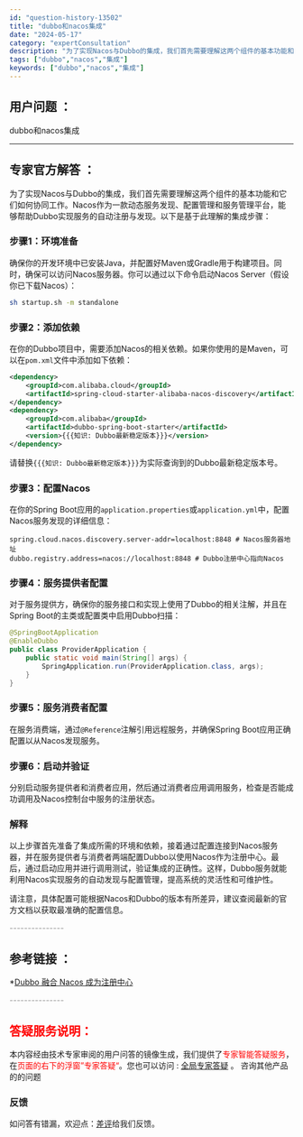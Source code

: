 ```yaml
---
id: "question-history-13502"
title: "dubbo和nacos集成"
date: "2024-05-17"
category: "expertConsultation"
description: "为了实现Nacos与Dubbo的集成，我们首先需要理解这两个组件的基本功能和它们如何协同工作。Nacos作为一款动态服务发现、配置管理和服务管理平台，能够帮助Dubbo实现服务的自动注册与发现。以下是基于此理解的集成步骤：### 步骤1：环境准备确保你的开发环境中已安装Java，并配置好Maven或"
tags: ["dubbo","nacos","集成"]
keywords: ["dubbo","nacos","集成"]
---
```


## 用户问题 ： 
 dubbo和nacos集成  

---------------
## 专家官方解答 ：

为了实现Nacos与Dubbo的集成，我们首先需要理解这两个组件的基本功能和它们如何协同工作。Nacos作为一款动态服务发现、配置管理和服务管理平台，能够帮助Dubbo实现服务的自动注册与发现。以下是基于此理解的集成步骤：

### 步骤1：环境准备
确保你的开发环境中已安装Java，并配置好Maven或Gradle用于构建项目。同时，确保可以访问Nacos服务器。你可以通过以下命令启动Nacos Server（假设你已下载Nacos）：
```bash
sh startup.sh -m standalone
```

### 步骤2：添加依赖
在你的Dubbo项目中，需要添加Nacos的相关依赖。如果你使用的是Maven，可以在`pom.xml`文件中添加如下依赖：
```xml
<dependency>
    <groupId>com.alibaba.cloud</groupId>
    <artifactId>spring-cloud-starter-alibaba-nacos-discovery</artifactId>
</dependency>
<dependency>
    <groupId>com.alibaba</groupId>
    <artifactId>dubbo-spring-boot-starter</artifactId>
    <version>{{{知识: Dubbo最新稳定版本}}}</version>
</dependency>
```
请替换`{{{知识: Dubbo最新稳定版本}}}`为实际查询到的Dubbo最新稳定版本号。

### 步骤3：配置Nacos
在你的Spring Boot应用的`application.properties`或`application.yml`中，配置Nacos服务发现的详细信息：
```properties
spring.cloud.nacos.discovery.server-addr=localhost:8848 # Nacos服务器地址
dubbo.registry.address=nacos://localhost:8848 # Dubbo注册中心指向Nacos
```

### 步骤4：服务提供者配置
对于服务提供方，确保你的服务接口和实现上使用了Dubbo的相关注解，并且在Spring Boot的主类或配置类中启用Dubbo扫描：
```java
@SpringBootApplication
@EnableDubbo
public class ProviderApplication {
    public static void main(String[] args) {
        SpringApplication.run(ProviderApplication.class, args);
    }
}
```

### 步骤5：服务消费者配置
在服务消费端，通过`@Reference`注解引用远程服务，并确保Spring Boot应用正确配置以从Nacos发现服务。

### 步骤6：启动并验证
分别启动服务提供者和消费者应用，然后通过消费者应用调用服务，检查是否能成功调用及Nacos控制台中服务的注册状态。

### 解释
以上步骤首先准备了集成所需的环境和依赖，接着通过配置连接到Nacos服务器，并在服务提供者与消费者两端配置Dubbo以使用Nacos作为注册中心。最后，通过启动应用并进行调用测试，验证集成的正确性。这样，Dubbo服务就能利用Nacos实现服务的自动发现与配置管理，提高系统的灵活性和可维护性。

请注意，具体配置可能根据Nacos和Dubbo的版本有所差异，建议查阅最新的官方文档以获取最准确的配置信息。


<font color="#949494">---------------</font> 


## 参考链接 ：

*[Dubbo 融合 Nacos 成为注册中心](https://nacos.io/docs/latest/ecology/use-nacos-with-dubbo)


 <font color="#949494">---------------</font> 
 


## <font color="#FF0000">答疑服务说明：</font> 

本内容经由技术专家审阅的用户问答的镜像生成，我们提供了<font color="#FF0000">专家智能答疑服务</font>，在<font color="#FF0000">页面的右下的浮窗”专家答疑“</font>。您也可以访问 : [全局专家答疑](https://answer.opensource.alibaba.com/docs/intro) 。 咨询其他产品的的问题

### 反馈
如问答有错漏，欢迎点：[差评](https://ai.nacos.io/user/feedbackByEnhancerGradePOJOID?enhancerGradePOJOId=13914)给我们反馈。
